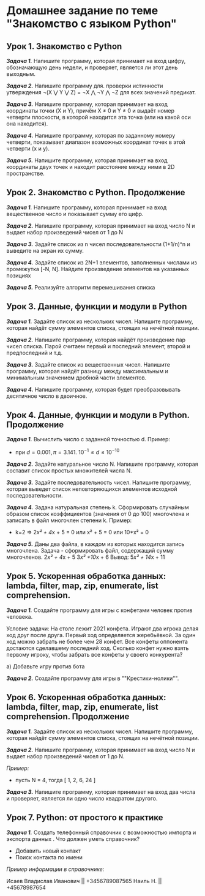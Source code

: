 # Домашнее задание по теме "Знакомство с языком Python"
## Урок 1. Знакомство с Python
__*Задача 1.*__ Напишите программу, которая принимает на вход цифру, обозначающую день недели, и проверяет, является ли этот день выходным.

__*Задача 2.*__ Напишите программу для. проверки истинности утверждения ¬(X ⋁ Y ⋁ Z) = ¬X ⋀ ¬Y ⋀ ¬Z для всех значений предикат.

__*Задача 3.*__ Напишите программу, которая принимает на вход координаты точки (X и Y), причём X ≠ 0 и Y ≠ 0 и выдаёт номер четверти плоскости, в которой находится эта точка (или на какой оси она находится).

__*Задача 4.*__ Напишите программу, которая по заданному номеру четверти, показывает диапазон возможных координат точек в этой четверти (x и y).

__*Задача 5.*__ Напишите программу, которая принимает на вход координаты двух точек и находит расстояние между ними в 2D пространстве.

## Урок 2. Знакомство с Python. Продолжение
__*Задача 1.*__ Напишите программу, которая принимает на вход вещественное число и показывает сумму его цифр.

__*Задача 2.*__ Напишите программу, которая принимает на вход число N и выдает набор произведений чисел от 1 до N

__*Задача 3.*__ Задайте список из n чисел последовательности (1+1/n)^n и выведите на экран их сумму.

__*Задача 4.*__ Задайте список из 2N+1 элементов, заполненных числами из промежутка [-N, N]. Найдите произведение элементов на указанных позициях

__*Задача 5.*__ Реализуйте алгоритм перемешивания списка

## Урок 3. Данные, функции и модули в Python
__*Задача 1.*__ Задайте список из нескольких чисел. Напишите программу, которая найдёт сумму элементов списка, стоящих на нечётной позиции.

__*Задача 2.*__ Напишите программу, которая найдёт произведение пар чисел списка. Парой считаем первый и последний элемент, второй и предпоследний и т.д.

__*Задача 3.*__ Задайте список из вещественных чисел. Напишите программу, которая найдёт разницу между максимальным и минимальным значением дробной части элементов.

__*Задача 4.*__ Напишите программу, которая будет преобразовывать десятичное число в двоичное.

## Урок 4. Данные, функции и модули в Python. Продолжение
__*Задача 1.*__ Вычислить число c заданной точностью d. Пример:

- при $d = 0.001, π = 3.141.$    $10^{-1} ≤ d ≤10^{-10}$

__*Задача 2.*__ Задайте натуральное число N. Напишите программу, которая составит список простых множителей числа N.

__*Задача 3.*__ Задайте последовательность чисел. Напишите программу, которая выведет список неповторяющихся элементов исходной последовательности.

__*Задача 4.*__ Задана натуральная степень k. Сформировать случайным образом список коэффициентов (значения от 0 до 100) многочлена и записать в файл многочлен степени k. Пример:

- k=2 => 2*x² + 4*x + 5 = 0 или x² + 5 = 0 или 10*x² = 0

__*Задача 5.*__ Даны два файла, в каждом из которых находится запись многочлена. Задача - сформировать файл, содержащий сумму многочленов. 2*x² + 4*x + 5 3*x² +10*x + 6 Вывод: 5*x² + 14*x + 11

## Урок 5. Ускоренная обработка данных: lambda, filter, map, zip, enumerate, list comprehension. 

__*Задача 1.*__ Создайте программу для игры с конфетами человек против человека.

Условие задачи: На столе лежит 2021 конфета. Играют два игрока делая ход друг после друга. Первый ход определяется жеребьёвкой. За один ход можно забрать не более чем 28 конфет. Все конфеты оппонента достаются сделавшему последний ход. Сколько конфет нужно взять первому игроку, чтобы забрать все конфеты у своего конкурента?

a) Добавьте игру против бота

__*Задача 2.*__ Создайте программу для игры в ""Крестики-нолики"".

## Урок 6. Ускоренная обработка данных: lambda, filter, map, zip, enumerate, list comprehension. Продолжение

__*Задача 1.*__ Задайте список из нескольких чисел. Напишите программу, которая найдёт сумму элементов списка, стоящих на нечётной позиции.

__*Задача 2.*__ Напишите программу, которая принимает на вход число N и выдает набор произведений чисел от 1 до N.

*Пример:*

- пусть N = 4, тогда [ 1, 2, 6, 24 ] 

__*Задача 3.*__ Напишите программу, которая принимает на вход два числа и проверяет, является ли одно число квадратом другого.
## Урок 7. Python: от простого к практике
__*Задача 1.*__ Создать телефонный справочник с возможностью импорта и экспорта данных .
Что должен уметь справочник?
*  Добавить новый контакт
* Поиск контакта по имени

*Пример информации в справочнике:*

Исаев Владислав Иванович || +3456789087565
Наиль Н. || +45678987654